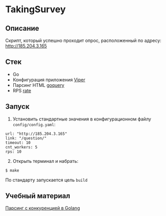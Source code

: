 # TakingSurvey

## Описание

Скрипт, который успешно проходит опрос, расположенный по адресу: http://185.204.3.165

## Стек
- Go
- Конфигурация приложения [Viper](https://github.com/spf13/viper)
- Парсинг HTML [goquery](https://github.com/PuerkitoBio/goquery)
- RPS [rate](https://pkg.go.dev/golang.org/x/time/rate)

## Запуск
1. Установить стандартные значения в конфигурационном файлу `config/config.yaml`:
```
url: "http://185.204.3.165"
link: "/question/"
timeout: 10
cnt_workers: 5
rps: 10
```
2. Открыть терминал и набрать:
```
$ make
```
По стандарту запускается цель `build`

## Учебный материал
[Парсинг с конкуренцией в Golang](https://uproger.com/veb-skrejping-s-konkurencziej-v-golang/)
